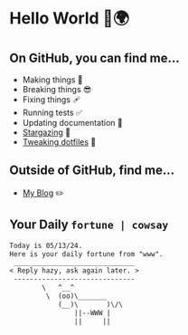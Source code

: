# Hello World 👋🌍

## On GitHub, you can find me...

- Making things 🧰
- Breaking things 😎
- Fixing things 🩹
- Running tests ✅
- Updating documentation 📝
- [Stargazing](https://github.com/lemonase?tab=stars) 🌟
- [Tweaking dotfiles](https://github.com/lemonase/dotfiles) 📁


## Outside of GitHub, find me...

- [My Blog](https://madjam.dev/) ✏️

## Your Daily `fortune | cowsay`

```txt
Today is 05/13/24.
Here is your daily fortune from "www".
 ______________________________
< Reply hazy, ask again later. >
 ------------------------------
        \   ^__^
         \  (oo)\_______
            (__)\       )\/\
                ||--WWW |
                ||     ||
```
